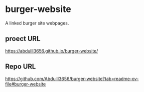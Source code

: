 # burger-website
A linked burger site webpages.
## proect URL
https://abdulll3656.github.io/burger-website/
## Repo URL
https://github.com/Abdulll3656/burger-website?tab=readme-ov-file#burger-website
